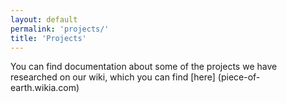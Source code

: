 ```yaml
---
layout: default
permalink: 'projects/'
title: 'Projects'
---
```


You can find documentation about some of the projects we have researched on our wiki, which you can find [here] (piece-of-earth.wikia.com)
